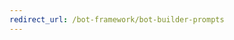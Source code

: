 ```yaml
---
redirect_url: /bot-framework/bot-builder-prompts
---
```


<!--
---
title: Ask the user questions | Microsoft Docs
description: Learn how to use the waterfall model to ask user for multiple inputs in the Bot Framework SDK.
keywords: waterfalls, dialogs, asking a question, prompts
author: v-ducvo
ms.author: v-ducvo
manager: kamrani
ms.topic: article
ms.service: bot-service
ms.subservice: sdk
ms.date: 5/10/2018
monikerRange: 'azure-bot-service-4.0'
---

# Ask the user questions

[!INCLUDE [pre-release-label](../includes/pre-release-label.md)]

At its core, a bot is built around the conversation with a user. Conversation can take [many forms](bot-builder-conversations.md); they may be short or may be more complex, may be asking questions or may be answering questions. What shape the conversation takes depends on several factors, but they all involve a conversation.

This tutorial guides you through building up a conversation, from asking a simple question through a multi-turn bot. Our example will be around reserving a table, but you can imagine a bot that does a variety of things through a multi-turn conversation, such as placing an order, answering FAQs, making reservations, and so on.

An interactive chat bot can respond to user input or ask user for specific input. This tutorial will show you how to ask a user a question using the `Prompts` library, which is part of `Dialogs`. [Dialogs](../bot-service-design-conversation-flow.md) can be thought of as the container that defines a conversation structure, and prompts within dialogs is covered more in depth in its own [how-to article](bot-builder-prompts.md).

## Prerequisite

Code in this tutorial will build on the **basic bot** you created through the [Get Started](~/bot-service-quickstart.md) experience.

## Get the package

# [C#](#tab/cstab)

Install the **Microsoft.Bot.Builder.Dialogs** package from Nuget packet manager.

# [JavaScript](#tab/jstab)
Navigate to your bot's project folder and install the `botbuilder-dialogs` package from NPM:

```cmd
npm install --save botbuilder-dialogs@preview
```

---

## Import package to bot

# [C#](#tab/cstab)

Add reference to both dialogs and prompts in your bot code.

```cs
// ...
using Microsoft.Bot.Builder.Dialogs;
using Microsoft.Bot.Builder.Prompts;
// ...
```


# [JavaScript](#tab/jstab)

Open the **app.js** file and include the `botbuilder-dialogs` library in the bot code.

```javascript
const botbuilder_dialogs = require('botbuilder-dialogs');
```

---

This will give you access to the `DialogSet` and `Prompts` library that you will use to ask the user questions. `DialogSet` is just a collection of dialogs, which we structure in a **waterfall** pattern. This simply means that one dialog follows another.

## Instantiate a dialogs object

Instantiate a `dialogs` object. You will use this dialog object to manage the question and answer process.

# [C#](#tab/cstab)
Declare a member variable in your bot class and initialize it in the constructor for your bot. 
```cs
public class MyBot : IBot
{
    private readonly DialogSet dialogs;
    public MyBot()
    {
        dialogs = new DialogSet();
    }
    // The rest of the class definition is omitted here
}
```

# [JavaScript](#tab/jstab)

```javascript
const dialogs = new botbuilder_dialogs.DialogSet();
```
---

## Define a waterfall dialog

To ask a question, you will need at least a two step **waterfall** dialog. For this example, you will construct a two step **waterfall** dialog where the first step asks the user for their name and the second step greets the user by name. 

# [C#](#tab/cstab)

Modify your bot's constructor to add the dialog:
```csharp
public MyBot()
{
    dialogs = new DialogSet();
    dialogs.Add("greetings", new WaterfallStep[]
    {
        async (dc, args, next) =>
        {
            // Prompt for the guest's name.
            await dc.Prompt("textPrompt","What is your name?");
        },
        async(dc, args, next) =>
        {
            await dc.Context.SendActivity($"Hi {args["Text"]}!");
            await dc.End();
        }
    });
}
```

# [JavaScript](#tab/jstab)

```javascript
// Greet user:
// Ask for the user name and then greet them by name.
dialogs.add('greetings',[
    async function (dc){
        await dc.prompt('textPrompt', 'What is your name?');
    },
    async function(dc, results){
        var userName = results;
        await dc.context.sendActivity(`Hello ${userName}!`);
        await dc.end(); // Ends the dialog
    }
]);
```

---

The question is asked using a `textPrompt` method that came with the `Prompts` library. The `Prompts` library offers a set of prompts that allows you to ask users for various types of information. For more information about other prompt types, see [Prompt user for input](~/v4sdk/bot-builder-prompts.md).

For the prompting to work, you will need to add a prompt to the `dialogs` object with the dialogId `textPrompt` and create it with the `TextPrompt()` constructor.

# [C#](#tab/cstab)

```cs
public MyBot()
{
    dialogs = new DialogSet();
    dialogs.Add("greetings", new WaterfallStep[]
    {
        async (dc, args, next) =>
        {
            // Prompt for the guest's name.
            await dc.Prompt("textPrompt","What is your name?");
        },
        async(dc, args, next) =>
        {
            await dc.Context.SendActivity($"Hi {args["Text"]}!");
            await dc.End();
        }
    });
    // add the prompt, of type TextPrompt
    dialogs.Add("textPrompt", new Builder.Dialogs.TextPrompt());
}

```
Once the user answers the question, the response can be found in the `args` parameter of step 2.

# [JavaScript](#tab/jstab)

```javascript
dialogs.add('textPrompt', new botbuilder_dialogs.TextPrompt());
```
Once the user answers the question, the response can be found in the `results` parameter of step 2. In this case, the `results` is assigned to a local variable `userName`. In a later tutorial, we'll show you how to persist user inputs to a storage of your choice.

---


Now that you have defined your `dialogs` to ask a question, you need to call on the dialog to start the prompting process.

## Start the dialog

# [C#](#tab/cstab)

Modify your bot logic to something like this:

```cs

public async Task OnTurn(ITurnContext context)
{
    // We'll cover state later, in the next tutorial
    var state = ConversationState<Dictionary<string, object>>.Get(context);
    var dc = dialogs.CreateContext(context, state);
    if (context.Activity.Type == ActivityTypes.Message)
    {
        await dc.Continue();
        
        if(!context.Responded)
        {
            await dc.Begin("greetings");
        }
    }
}
```

Bot logic goes in the `OnTurn()` method. Once the user says "Hi" then the bot will start the `greetings` dialog. The first step of the `greetings` dialog prompts the user for their name. The user will send a reply with their name as a message activity, and the result is send to step two of the waterfall through the `dc.Continue()` method. The second step of the waterfall, as you have defined it, will greet the user by their name and ends the dialog. 

# [JavaScript](#tab/jstab)

Modify your **Basic** bot's `processActivity()` method to look like this:

```javascript
// Listen for incoming activity 
server.post('/api/messages', (req, res) => {
    adapter.processActivity(req, res, async (context) => {
        const isMessage = (context.activity.type === 'message');
        // State will store all of your information 
        const convo = conversationState.get(context);
        const dc = dialogs.createContext(context, convo);

        if (isMessage) {
            // Check for valid intents
            if(context.activity.text.match(/hi/ig)){
                await dc.begin('greetings');
            }
        }

        if(!context.responded){
            // Continue executing the "current" dialog, if any.
            await dc.continue();

            if(!context.responded && isMessage){
                // Default message
                await context.sendActivity("Hi! I'm a simple bot. Please say 'Hi'.");
            }
        }
    });
});
```

Bot logic goes within the `processActivity()` method. Once the user says "Hi" then the bot will start the `greetings` dialog. The first step of the `greetings` dialog prompts the user for their name. The user will send a reply with their name as the activity's `text` message. Since the message didn't match any expected intents and the bot has not sent any reply to the user, the result is sent to step two of the waterfall through the `dc.continue()` method. The second step of the waterfall, as you have defined it, will greet the user by their name and ends the dialog. If, for example, step two did not send the user the greeting message, then `processActivity` method will end with the *default message* sent to the user.

---



## Define a more complex waterfall dialog

Now that we've covered how a waterfall dialog works and how to build one, let's try a more complex dialog aimed at reserving a table.

To manage the table reservation request, you will need to define a **waterfall** dialog with four steps. In this conversation, you will also be using a `DatetimePrompt` and `NumberPrompt` in additional to the `TextPrompt`.



# [C#](#tab/cstab)

Start with the Echo Bot template, and rename your bot to CafeBot. Add a `DialogSet` and some static member variables.

```cs

namespace CafeBot
{
    public class CafeBot : IBot
    {
        private readonly DialogSet dialogs;

        // Usually, we would save the dialog answers to our state object, which will be covered in a later tutorial.
        // For purpose of this example, let's use the three static variables to store our reservation information.
        static DateTime reservationDate;
        static int partySize;
        static string reservationName;

        // the rest of the class definition is omitted here
        // but is discussed in the rest of this article
    }
}
```

Then define your `reserveTable` dialog. You can add the dialog within the bot class constructor.
```cs
public CafeBot()
{
    dialogs = new DialogSet();

    // Define our dialog
    dialogs.Add("reserveTable", new WaterfallStep[]
    {
        async (dc, args, next) =>
        {
            // Prompt for the guest's name.
            await dc.Context.SendActivity("Welcome to the reservation service.");

            await dc.Prompt("dateTimePrompt", "Please provide a reservation date and time.");
        },
        async(dc, args, next) =>
        {
            var dateTimeResult = ((DateTimeResult)args).Resolution.First();

            reservationDate = Convert.ToDateTime(dateTimeResult.Value);
            
            // Ask for next info
            await dc.Prompt("partySizePrompt", "How many people are in your party?");

        },
        async(dc, args, next) =>
        {
            partySize = (int)args["Value"];

            // Ask for next info
            await dc.Prompt("textPrompt", "Whose name will this be under?");
        },
        async(dc, args, next) =>
        {
            reservationName = args["Text"];
            string msg = "Reservation confirmed. Reservation details - " +
            $"\nDate/Time: {reservationDate.ToString()} " +
            $"\nParty size: {partySize.ToString()} " +
            $"\nReservation name: {reservationName}";
            await dc.Context.SendActivity(msg);
            await dc.End();
        }
    });

     // Add a prompt for the reservation date
     dialogs.Add("dateTimePrompt", new Microsoft.Bot.Builder.Dialogs.DateTimePrompt(Culture.English));
     // Add a prompt for the party size
     dialogs.Add("partySizePrompt", new Microsoft.Bot.Builder.Dialogs.NumberPrompt<int>(Culture.English));
     // Add a prompt for the user's name
     dialogs.Add("textPrompt", new Microsoft.Bot.Builder.Dialogs.TextPrompt());
}
```


# [JavaScript](#tab/jstab)

The `reserveTable` dialog will look like this:

```javascript
// Reserve a table:
// Help the user to reserve a table
var reservationInfo = {};

dialogs.add('reserveTable', [
    async function(dc, args, next){
        await dc.context.sendActivity("Welcome to the reservation service.");

        reservationInfo = {}; // Clears any previous data
        await dc.prompt('dateTimePrompt', "Please provide a reservation date and time.");
    },
    async function(dc, result){
        reservationInfo.dateTime = result[0].value;

        // Ask for next info
        await dc.prompt('partySizePrompt', "How many people are in your party?");
    },
    async function(dc, result){
        reservationInfo.partySize = result;

        // Ask for next info
        await dc.prompt('textPrompt', "Whose name will this be under?");
    },
    async function(dc, result){
        reservationInfo.reserveName = result;
        
        // Reservation confirmation
        var msg = `Reservation confirmed. Reservation details: 
            <br/>Date/Time: ${reservationInfo.dateTime} 
            <br/>Party size: ${reservationInfo.partySize} 
            <br/>Reservation name: ${reservationInfo.reserveName}`;
        await dc.context.sendActivity(msg);
        await dc.end();
    }
]);
```

---

The conversation flow of the `reserveTable` dialog will ask the user 3 questions through the first three steps of the waterfall. Step four processes the answer to the last question and sends the user the reservation confirmation.



# [C#](#tab/cstab)
Each waterfall step of the `reserveTable` dialog uses a prompt to ask the user for information. The following code was used to add the prompts to the dialog set.

```cs
dialogs.Add("dateTimePrompt", new Microsoft.Bot.Builder.Dialogs.DateTimePrompt(Culture.English));
dialogs.Add("partySizePrompt", new Microsoft.Bot.Builder.Dialogs.NumberPrompt<int>(Culture.English));
dialogs.Add("textPrompt", new Microsoft.Bot.Builder.Dialogs.TextPrompt());
```

# [JavaScript](#tab/jstab)

For this waterfall to work, you will also need to add these prompts to the `dialogs` object:

```javascript
// Define prompts
// Generic prompts
dialogs.add('textPrompt', new botbuilder_dialogs.TextPrompt());
dialogs.add('dateTimePrompt', new botbuilder_dialogs.DatetimePrompt());
dialogs.add('partySizePrompt', new botbuilder_dialogs.NumberPrompt());
```

---

Now, you are ready to hook this into the bot logic.

## Start the dialog

# [C#](#tab/cstab)
Modify your bot's `OnTurn` to contain the following code:
```cs
public async Task OnTurn(ITurnContext context)
{
    if (context.Activity.Type == ActivityTypes.Message)
    {
        // The type parameter PropertyBag inherits from 
        // Dictionary<string,object>
        var state = ConversationState<Dictionary<string, object>>.Get(context);
        var dc = dialogs.CreateContext(context, state);
        await dc.Continue();

        // Additional logic can be added to enter each dialog depending on the message received
        
        if(!context.Responded)
        {
            if (context.Activity.Text.ToLowerInvariant().Contains("reserve table"))
            {
                await dc.Begin("reserveTable");
            }
            else
            {
                await context.SendActivity($"You said '{context.Activity.Text}'");
            }
        }
    }
}
```


In **Startup.cs**, change the initialization of the ConversationState middleware to use a class deriving from `Dictionary<string,object>` instead of `EchoState`.

For example, in `Configure()`:
```cs
options.Middleware.Add(new ConversationState<Dictionary<string, object>>(dataStore));
```


# [JavaScript](#tab/jstab)

To capture the user intent for this request, add a few lines of code to the `processActivity()` method. Modify your bot's `processActivity()` method to look like this:

```javascript
// Listen for incoming activity 
server.post('/api/messages', (req, res) => {
    adapter.processActivity(req, res, async (context) => {
        const isMessage = (context.activity.type === 'message');
        // State will store all of your information 
        const convo = conversationState.get(context);
        const dc = dialogs.createContext(context, convo);

        if (isMessage) {
            // Check for valid intents
            if(context.activity.text.match(/hi/ig)){
                await dc.begin('greetings');
            }
            else if(context.activity.text.match(/reserve table/ig)){
                await dc.begin('reserveTable');
            }
        }

        if(!context.responded){
            // Continue executing the "current" dialog, if any.
            await dc.continue();

            if(!context.responded && isMessage){
                // Default message
                await context.sendActivity("Hi! I'm a simple bot. Please say 'Hi' or 'Reserve table'.");
            }
        }
    });
});
```

At execution time, whenever the user sends the message containing the string `reserve table`, the bot will start the `reserveTable` conversation.

---



## Next steps

In this tutorial, the bot is saving the user's input to variables within our bot. If you want to store or persist this information, you need to add state to the middleware layer. Let's take a closer look at how to persist user state data in the next tutorial. 

> [!div class="nextstepaction"]
> [Persist user data](bot-builder-tutorial-persist-user-inputs.md)

-->
